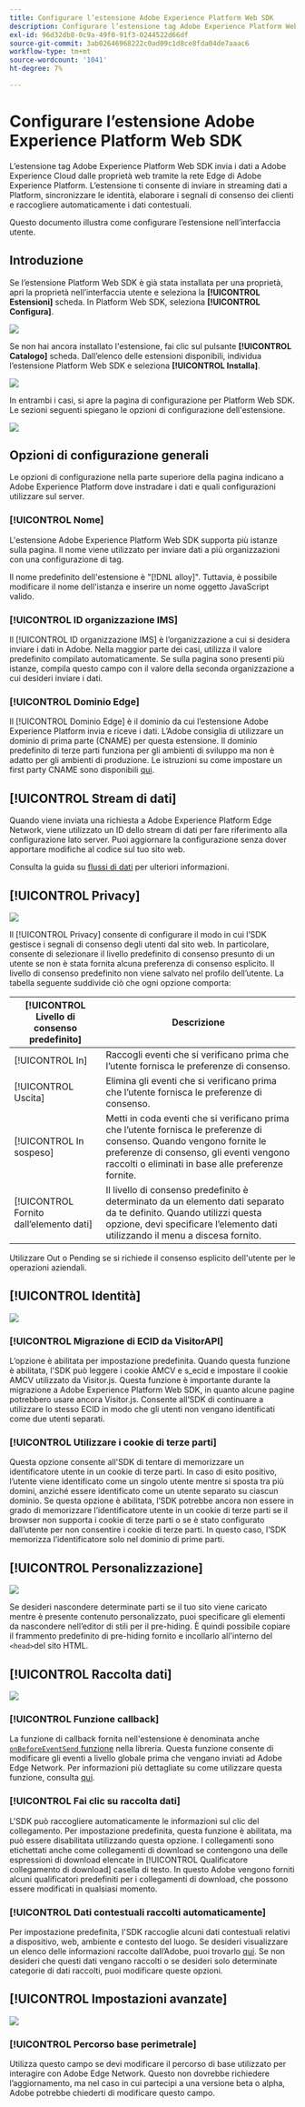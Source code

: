 ```yaml
---
title: Configurare l’estensione Adobe Experience Platform Web SDK
description: Configurare l’estensione tag Adobe Experience Platform Web SDK nell’interfaccia utente.
exl-id: 96d32db8-0c9a-49f0-91f3-0244522d66df
source-git-commit: 3ab02646968222c0ad09c1d8ce8fda04de7aaac6
workflow-type: tm+mt
source-wordcount: '1041'
ht-degree: 7%

---
```


# Configurare l’estensione Adobe Experience Platform Web SDK

L’estensione tag Adobe Experience Platform Web SDK invia i dati a Adobe Experience Cloud dalle proprietà web tramite la rete Edge di Adobe Experience Platform. L’estensione ti consente di inviare in streaming dati a Platform, sincronizzare le identità, elaborare i segnali di consenso dei clienti e raccogliere automaticamente i dati contestuali.

Questo documento illustra come configurare l’estensione nell’interfaccia utente.

## Introduzione

Se l’estensione Platform Web SDK è già stata installata per una proprietà, apri la proprietà nell’interfaccia utente e seleziona la **[!UICONTROL Estensioni]** scheda. In Platform Web SDK, seleziona **[!UICONTROL Configura]**.

![](../assets/extension/overview/configure.png)

Se non hai ancora installato l&#39;estensione, fai clic sul pulsante **[!UICONTROL Catalogo]** scheda. Dall’elenco delle estensioni disponibili, individua l’estensione Platform Web SDK e seleziona **[!UICONTROL Installa]**.

![](../assets/extension/overview/install.png)

In entrambi i casi, si apre la pagina di configurazione per Platform Web SDK. Le sezioni seguenti spiegano le opzioni di configurazione dell&#39;estensione.

![](../assets/extension/overview/config-screen.png)

## Opzioni di configurazione generali

Le opzioni di configurazione nella parte superiore della pagina indicano a Adobe Experience Platform dove instradare i dati e quali configurazioni utilizzare sul server.

### [!UICONTROL Nome]

L&#39;estensione Adobe Experience Platform Web SDK supporta più istanze sulla pagina. Il nome viene utilizzato per inviare dati a più organizzazioni con una configurazione di tag.

Il nome predefinito dell&#39;estensione è &quot;[!DNL alloy]&quot;. Tuttavia, è possibile modificare il nome dell&#39;istanza e inserire un nome oggetto JavaScript valido.

### **[!UICONTROL ID organizzazione IMS]**

Il [!UICONTROL ID organizzazione IMS] è l’organizzazione a cui si desidera inviare i dati in Adobe. Nella maggior parte dei casi, utilizza il valore predefinito compilato automaticamente. Se sulla pagina sono presenti più istanze, compila questo campo con il valore della seconda organizzazione a cui desideri inviare i dati.

### **[!UICONTROL Dominio Edge]**

Il [!UICONTROL Dominio Edge] è il dominio da cui l’estensione Adobe Experience Platform invia e riceve i dati. L’Adobe consiglia di utilizzare un dominio di prima parte (CNAME) per questa estensione. Il dominio predefinito di terze parti funziona per gli ambienti di sviluppo ma non è adatto per gli ambienti di produzione. Le istruzioni su come impostare un first party CNAME sono disponibili [qui](https://experienceleague.adobe.com/docs/core-services/interface/ec-cookies/cookies-first-party.html?lang=it).

## [!UICONTROL Stream di dati]

Quando viene inviata una richiesta a Adobe Experience Platform Edge Network, viene utilizzato un ID dello stream di dati per fare riferimento alla configurazione lato server. Puoi aggiornare la configurazione senza dover apportare modifiche al codice sul tuo sito web.

Consulta la guida su [flussi di dati](../datastreams/overview.md) per ulteriori informazioni.


## [!UICONTROL Privacy]

![](../assets/extension/overview/privacy.png)

Il [!UICONTROL Privacy] consente di configurare il modo in cui l’SDK gestisce i segnali di consenso degli utenti dal sito web. In particolare, consente di selezionare il livello predefinito di consenso presunto di un utente se non è stata fornita alcuna preferenza di consenso esplicito. Il livello di consenso predefinito non viene salvato nel profilo dell’utente. La tabella seguente suddivide ciò che ogni opzione comporta:

| [!UICONTROL Livello di consenso predefinito] | Descrizione |
| --- | --- |
| [!UICONTROL In] | Raccogli eventi che si verificano prima che l’utente fornisca le preferenze di consenso. |
| [!UICONTROL Uscita] | Elimina gli eventi che si verificano prima che l’utente fornisca le preferenze di consenso. |
| [!UICONTROL In sospeso] | Metti in coda eventi che si verificano prima che l’utente fornisca le preferenze di consenso. Quando vengono fornite le preferenze di consenso, gli eventi vengono raccolti o eliminati in base alle preferenze fornite. |
| [!UICONTROL Fornito dall’elemento dati] | Il livello di consenso predefinito è determinato da un elemento dati separato da te definito. Quando utilizzi questa opzione, devi specificare l’elemento dati utilizzando il menu a discesa fornito. |

Utilizzare Out o Pending se si richiede il consenso esplicito dell&#39;utente per le operazioni aziendali.

## [!UICONTROL Identità]

![](../assets/extension/overview/identity.png)

### [!UICONTROL Migrazione di ECID da VisitorAPI]

L’opzione è abilitata per impostazione predefinita. Quando questa funzione è abilitata, l&#39;SDK può leggere i cookie AMCV e s_ecid e impostare il cookie AMCV utilizzato da Visitor.js. Questa funzione è importante durante la migrazione a Adobe Experience Platform Web SDK, in quanto alcune pagine potrebbero usare ancora Visitor.js. Consente all’SDK di continuare a utilizzare lo stesso ECID in modo che gli utenti non vengano identificati come due utenti separati.

### [!UICONTROL Utilizzare i cookie di terze parti]

Questa opzione consente all&#39;SDK di tentare di memorizzare un identificatore utente in un cookie di terze parti. In caso di esito positivo, l’utente viene identificato come un singolo utente mentre si sposta tra più domini, anziché essere identificato come un utente separato su ciascun dominio. Se questa opzione è abilitata, l’SDK potrebbe ancora non essere in grado di memorizzare l’identificatore utente in un cookie di terze parti se il browser non supporta i cookie di terze parti o se è stato configurato dall’utente per non consentire i cookie di terze parti. In questo caso, l’SDK memorizza l’identificatore solo nel dominio di prime parti.

## [!UICONTROL Personalizzazione]

![](../assets/extension/overview/personalization.png)

Se desideri nascondere determinate parti se il tuo sito viene caricato mentre è presente contenuto personalizzato, puoi specificare gli elementi da nascondere nell’editor di stili per il pre-hiding. È quindi possibile copiare il frammento predefinito di pre-hiding fornito e incollarlo all&#39;interno del `<head>`del sito HTML.

## [!UICONTROL Raccolta dati]

![](../assets/extension/overview/data-collection.png)

### [!UICONTROL Funzione callback]

La funzione di callback fornita nell&#39;estensione è denominata anche [`onBeforeEventSend` funzione](https://experienceleague.adobe.com/docs/experience-platform/edge/fundamentals/configuring-the-sdk.html?lang=it) nella libreria. Questa funzione consente di modificare gli eventi a livello globale prima che vengano inviati ad Adobe Edge Network. Per informazioni più dettagliate su come utilizzare questa funzione, consulta [qui](https://experienceleague.adobe.com/docs/experience-platform/edge/fundamentals/tracking-events.html?lang=en#modifying-events-globally).

### [!UICONTROL Fai clic su raccolta dati]

L&#39;SDK può raccogliere automaticamente le informazioni sul clic del collegamento. Per impostazione predefinita, questa funzione è abilitata, ma può essere disabilitata utilizzando questa opzione. I collegamenti sono etichettati anche come collegamenti di download se contengono una delle espressioni di download elencate in [!UICONTROL Qualificatore collegamento di download] casella di testo. In questo Adobe vengono forniti alcuni qualificatori predefiniti per i collegamenti di download, che possono essere modificati in qualsiasi momento.

### [!UICONTROL Dati contestuali raccolti automaticamente]

Per impostazione predefinita, l&#39;SDK raccoglie alcuni dati contestuali relativi a dispositivo, web, ambiente e contesto del luogo. Se desideri visualizzare un elenco delle informazioni raccolte dall’Adobe, puoi trovarlo [qui](https://experienceleague.adobe.com/docs/experience-platform/edge/data-collection/automatic-information.html?lang=en). Se non desideri che questi dati vengano raccolti o se desideri solo determinate categorie di dati raccolti, puoi modificare queste opzioni.

## [!UICONTROL Impostazioni avanzate]

![](../assets/extension/overview/advanced-settings.png)

### [!UICONTROL Percorso base perimetrale]

Utilizza questo campo se devi modificare il percorso di base utilizzato per interagire con Adobe Edge Network. Questo non dovrebbe richiedere l’aggiornamento, ma nel caso in cui partecipi a una versione beta o alpha, Adobe potrebbe chiederti di modificare questo campo.
